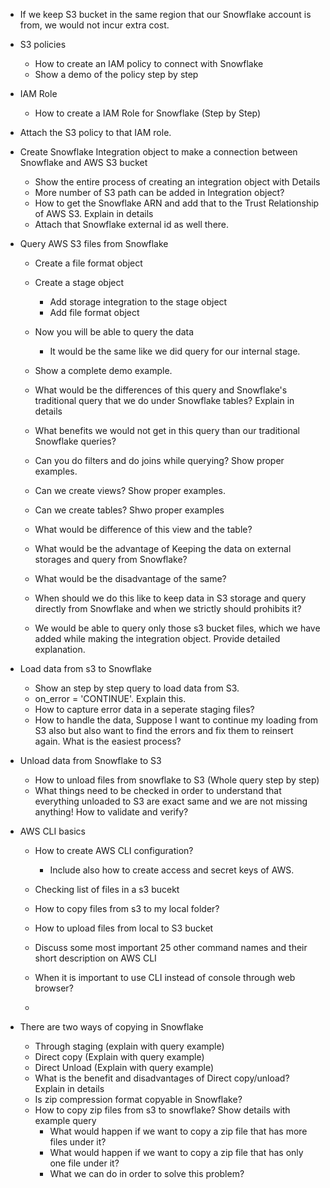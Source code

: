 - If we keep S3 bucket in the same region that our Snowflake account is from, we would not incur extra cost.
- S3 policies
    - How to create an IAM policy to connect with Snowflake
    - Show a demo of the policy step by step

- IAM Role
    - How to create a IAM Role for Snowflake (Step by Step)

- Attach the S3 policy to that IAM role.

- Create Snowflake Integration object to make a connection between Snowflake and AWS S3 bucket
    - Show the entire process of creating an integration object with Details
    - More number of S3 path can be added in Integration object?
    - How to get the Snowflake ARN and add that to the Trust Relationship of AWS S3. Explain in details
    - Attach that Snowflake external id as well there.


- Query AWS S3 files from Snowflake
    - Create a file format object
    - Create a stage object
        - Add storage integration to the stage object
        - Add file format object
    - Now you will be able to query the data
        - It would be the same like we did query for our internal stage. 
    
    - Show a complete demo example.
    - What would be the differences of this query and Snowflake's traditional query that we do under Snowflake tables? Explain in details
    - What benefits we would not get in this query than our traditional Snowflake queries?

    - Can you do filters and do joins while querying? Show proper examples.
    - Can we create views? Show proper examples.
    - Can we create tables? Shwo proper examples
    - What would be difference of this view and the table?
    - What would be the advantage of Keeping the data on external storages and query from Snowflake?
    - What would be the disadvantage of the same?
    - When should we do this like to keep data in S3 storage and query directly from Snowflake and when we strictly should prohibits it?
    - We would be able to query only those s3 bucket files, which we have added while making the integration object. Provide detailed explanation.

- Load data from s3 to Snowflake
    - Show an step by step query to load data from S3.
    - on_error = 'CONTINUE'. Explain this.
    - How to capture error data in a seperate staging files?
    - How to handle the data, Suppose I want to continue my loading from S3 also but also want to find the errors and fix them to reinsert again. What is the easiest process?


- Unload data from Snowflake to S3
    - How to unload files from snowflake to S3 (Whole query step by step)
    - What things need to be checked in order to understand that everything unloaded to S3 are exact same and we are not missing anything! How to validate and verify?

- AWS CLI basics
    - How to create AWS CLI configuration?
        - Include also how to create access and secret keys of AWS.
        
    - Checking list of files in a s3 bucekt
    - How to copy files from s3 to my local folder?
    - How to upload files from local to S3 bucket


    - Discuss some most important 25 other command names and their short description on AWS CLI


    - When it is important to use CLI instead of console through web browser?
    - 

- There are two ways of copying in Snowflake
    - Through staging (explain with query example)
    - Direct copy (Explain with query example)
    - Direct Unload (Explain with query example)
    - What is the benefit and disadvantages of Direct copy/unload? Explain in details
    - Is zip compression format copyable in Snowflake?
    - How to copy zip files from s3 to snowflake? Show details with example query
        - What would happen if we want to copy a zip file that has more files under it?
        - What would happen if we want to copy a zip file that has only one file under it? 
        - What we can do in order to solve this problem?


